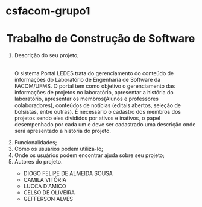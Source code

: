 # csfacom-grupo1
<h1 align="center"> Trabalho de Construção de Software </h1>
<ol>
  <li>Descrição do seu projeto;</li>
      <br>
      <p>
          O sistema Portal LEDES trata do gerenciamento do conteúdo de informações do
          Laboratório de Engenharia de Software da FACOM/UFMS. O portal tem como objetivo o
          gerenciamento das informações de projetos no laboratório, apresentar a história do
          laboratório, apresentar os membros(Alunos e professores colaboradores), conteúdos de
          notícias (editais abertos, seleção de bolsistas, entre outras). É necessário o cadastro dos
          membros dos projetos sendo eles divididos por ativos e inativos, o papel desempenhado por
          cada um e deve ser cadastrado uma descrição onde será apresentado a história do projeto.
      </p>
  <li>Funcionalidades;</li>
  <li>Como os usuários podem utilizá-lo;</li>
  <li>Onde os usuários podem encontrar ajuda sobre seu projeto;</li>
  <li>Autores do projeto.</li>
    <ul>
      <li>DIOGO FELIPE DE ALMEIDA SOUSA</li>
      <li>CAMILA VITÓRIA</li>
      <li>LUCCA D'AMICO</li>
      <li>CELSO DE OLIVEIRA</li>
      <li>GEFFERSON ALVES</li>
    </ul>
</ol>
